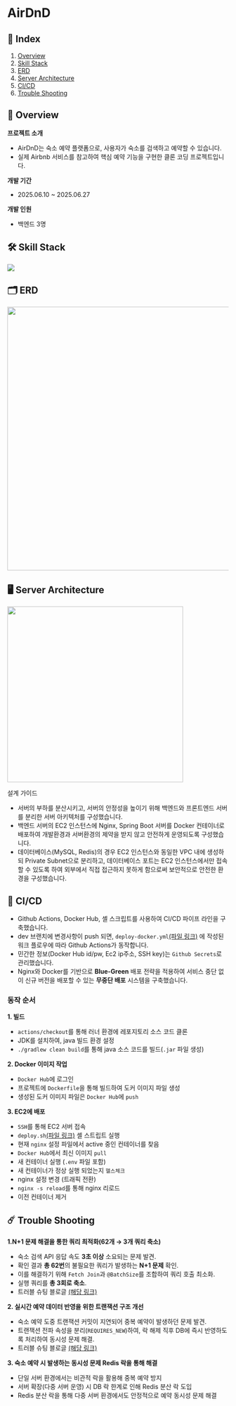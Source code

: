 # AirDnD

## 📝 Index

1. [Overview](#-overview)
2. [Skill Stack](#-skill-stack)
3. [ERD](#-erd)
4. [Server Architecture](#-server-architecture)
5. [CI/CD](#-ci-cd)
6. [Trouble Shooting](#-trouble-shooting)

## 📖 Overview

**프로젝트 소개**

- AirDnD는 숙소 예약 플랫폼으로, 사용자가 숙소를 검색하고 예약할 수 있습니다.
- 실제 Airbnb 서비스를 참고하여 핵심 예약 기능을 구현한 클론 코딩 프로젝트입니다.

**개발 기간**

- 2025.06.10 ~ 2025.06.27

**개발 인원**

- 백엔드 3명

## 🛠️ Skill Stack

<img src="https://mudhub-bucket.s3.ap-northeast-2.amazonaws.com/gist/Skill.png">

## 🗂️ ERD

<img src="https://mudhub-bucket.s3.ap-northeast-2.amazonaws.com/gist/Screenshot+2025-08-14+at+3.55.58%E2%80%AFPM.png" width="600">

## 🖥️ Server Architecture

<img src="https://mudhub-bucket.s3.ap-northeast-2.amazonaws.com/gist/AWS+cloud+diagram.png" height="400">

설계 가이드

- 서버의 부하를 분산시키고, 서버의 안정성을 높이기 위해 백엔드와 프론트엔드 서버를 분리한 서버 아키텍처를 구성했습니다.
- 백엔드 서버의 EC2 인스턴스에 Nginx, Spring Boot 서버를 Docker 컨테이너로 배포하여 개발환경과 서버환경의 제약을 받지 않고 안전하게 운영되도록 구성했습니다.
- 데이터베이스(MySQL, Redis)의 경우 EC2 인스턴스와 동일한 VPC 내에 생성하되 Private Subnet으로 분리하고, 데이터베이스 포트는 EC2 인스턴스에서만 접속할 수 있도록 하여 외부에서 직접
  접근하지 못하게 함으로써 보안적으로 안전한 환경을 구성했습니다.

## 🔄 CI/CD

- Github Actions, Docker Hub, 셸 스크립트를 사용하여 CI/CD 파이프 라인을 구축했습니다.
- dev 브랜치에 변경사항이 push 되면, `deploy-docker.yml`[(파일
  링크)](https://github.com/jang-jinuk/be-airdnd/blob/dev/.github/workflows/deploy-docker.yml) 에 작성된 워크 플로우에 따라 Github
  Actions가 동작합니다.
- 민간한 정보(Docker Hub id/pw, Ec2 ip주소, SSH key)는 `Github Secrets`로 관리했습니다.
- Nginx와 Docker를 기반으로 **Blue-Green** 배포 전략을 적용하여 서비스 중단 없이 신규 버전을 배포할 수 있는 **무중단 배포** 시스템을 구축했습니다.

### 동작 순서

**1. 빌드**

- `actions/checkout`를 통해 러너 환경에 레포지토리 소스 코드 클론
- JDK를 설치하여, java 빌드 환경 설정
- `./gradlew clean build`를 통해 java 소스 코드를 빌드(`.jar` 파일 생성)

**2. Docker 이미지 작업**

- `Docker Hub`에 로그인
- 프로젝트에 `Dockerfile`을 통해 빌드하여 도커 이미지 파일 생성
- 생성된 도커 이미지 파일은 `Docker Hub`에 `push`

**3. EC2에 배포**

- `SSH`를 통해 EC2 서버 접속
- `deploy.sh`[(파일 링크)](https://github.com/jang-jinuk/be-airdnd/blob/dev/deploy.sh) 셸 스트립트 실행
- 현재 `nginx` 설정 파일에서 active 중인 컨테이너를 찾음
- `Docker Hub`에서 최신 이미지 `pull`
- 새 컨테이너 실행 (`.env` 파일 포함)
- 새 컨테이너가 정상 실행 되었는지 `헬스체크`
- nginx 설정 변경 (트래픽 전환)
- `nginx -s reload`를 통해 nginx 리로드
- 이전 컨테이너 제거

## ☄️ Trouble Shooting

**1.N+1 문제 해결을 통한 쿼리 최적화(62개 → 3개 쿼리 축소)**

- 숙소 검색 API 응답 속도 **3초 이상** 소요되는 문제 발견.
- 확인 결과 **총 62번**의 불필요한 쿼리가 발생하는 **N+1 문제** 확인.
- 이를 해결하기 위해 `Fetch Join`과 `@BatchSize`를 조합하여 쿼리 호출 최소화.
- 실행 쿼리를 **총 3회로 축소**.
- 트러블 슈팅 블로글 [(해당 링크)](https://mudhub.tistory.com/3)

**2. 실시간 예약 데이터 반영을 위한 트랜잭션 구조 개선**

- 숙소 예약 도중 트랜잭션 커밋이 지연되어 중복 예약이 발생하던 문제 발견.
- 트랜잭션 전파 속성을 분리(`REQUIRES_NEW`)하여, 락 해제 직후 DB에 즉시 반영하도록 처리하여 동시성 문제 해결.
- 트러블 슈팅 블로글 [(해당 링크)](https://mudhub.tistory.com/2)

**3. 숙소 예약 시 발생하는 동시성 문제 Redis 락을 통해 해결**

- 단일 서버 환경에서는 비관적 락을 활용해 중복 예약 방지
- 서버 확장(다중 서버 운영) 시 DB 락 한계로 인해 Redis 분산 락 도입
- Redis 분산 락을 통해 다중 서버 환경에서도 안정적으로 예약 동시성 문제 해결





